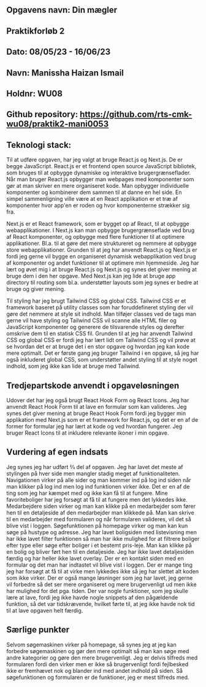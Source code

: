 
## Opgavens navn: Din mægler
## Praktikforløb 2
## Dato: 08/05/23 - 16/06/23
## Navn: Manissha Haizan Ismail
## Holdnr: WU08
## Github repository: https://github.com/rts-cmk-wu08/praktik2-mani0053


## Teknologi stack:

Til at udføre opgaven, har jeg valgt at bruge React.js og Next.js.  De er begge JavaScript. React.js er et frontend open source JavaScript bibliotek, som bruges til at opbygge dynamiske og interaktive brugergrænseflader. Når man bruger React.js opbygger man webpages med komponenter som gør at man skriver en mere organiseret kode. Man opbygger individuelle komponenter og kombinerer dem sammen til at danne en hel side. En simpel sammenligning ville være at en React applikation er et træ af komponenter hvor app'en er roden og hvor komponenterne strækker sig fra. 

Next.js er et React framework, som er bygget op af React, til at opbygge webapplikationer. I Next.js kan man opbygge brugergrænseflade ved brug af React komponenter, og opbygge med flere funktioner til at optimere applikationer. Bl.a. til at gøre det mere struktureret og nemmere at opbygge store webapplikationer. Grunden til at jeg har anvendt React.js og Next.js er fordi jeg gerne vil bygge en organiseret dynamisk webapplikation ved brug af komponenter og andet funktioner til at optimere min hjemmeside. Jeg har lært og øvet mig i at bruge React.js og Next.js og synes det giver mening at bruge dem i den her opgave. Med Next.js kan jeg lide at bruge app directory til routing som bl.a. understøtter layouts som jeg synes er bedre at bruge og giver mening.  

Til styling har jeg brugt Tailwind CSS og global CSS. Tailwind CSS er et framework baseret på utility classes som har foruddefineret styling der vil gøre det nemmere at style sit indhold. Man tilføjer classes ved de tags man gerne vil have styling og Tailwind CSS vil scanne alle HTML filer og JavaScript komponenter og generere de tilsvarende styles og derefter omskrive dem til en statisk CSS fil. Grunden til at jeg har anvendt Tailwind CSS og global CSS er fordi jeg har lært lidt om Tailwind CSS og vil prøve at se hvordan det er at bruge det i en stor opgave og hvordan jeg kan kode mere optimalt. Det er første gang jeg bruger Tailwind i en opgave, så jeg har også inkluderet global CSS, som understøtter andet styling til at style noget indhold, som jeg ikke kan lide at bruge med Tailwind.

## Tredjepartskode anvendt i opgaveløsningen

Udover det har jeg også brugt React Hook Form og React Icons. Jeg har anvendt React Hook Form til at lave en formular som kan valideres. Jeg synes det giver mening at bruge React Hook Form fordi jeg bygger min applikation med Next.js som er et framework for React.js, og det er en af de former for formular jeg har lært at kode og ved hvordan fungerer. Jeg bruger React Icons til at inkludere relevante ikoner i min opgave. 

## Vurdering af egen indsats

Jeg synes jeg har udført ⅔ del af opgaven. Jeg har lavet det meste af stylingen på hver side men mangler stadig meget af funktionaliteten. Navigationen virker på alle sider og man kommer ind på log ind siden når man klikker på log ind men log ind funktionen virker ikke. Det er en af de ting som jeg har kæmpet med og ikke kan få til at fungere. Mine favoriteboliger har jeg forsøgt at få til at fungere men det lykkedes ikke. Medarbejdere siden virker og man kan klikke på en medarbejder som fører hen til en detaljeside af den medarbejder man klikkede på. Man kan skrive til en medarbejder med formularen og når formularen valideres, vil det så blive vist i loggen. Søgefunktionen på homepage virker og man kan kun søge på hustype og adresse. Jeg har lavet boligsiden med listevisning men har ikke lavet filter funktionen så man har ikke mulighed for at filtrere boliger efter type eller søge efter boliger i et bestemt pris-leje. Man kan klikke på en bolig og bliver ført hen til en detaljeside. Jeg har ikke lavet detaljesiden færdig og har heller ikke lavet overlay. Der er en kontakt siden med en formular og det man har indtastet vil blive vist i loggen. Der er mange ting jeg har forsøgt at få til at virke men lykkedes ikke så jeg har slettet alt koden som ikke virker. Der er også mange løsninger som jeg har lavet, jeg gerne vil forbedre så det ser mere organiseret og mere brugervenligt ud men ikke har mulighed for det pga. tiden. Der var nogle funktioner, som jeg skulle lære at lave, fordi jeg ikke havde nogle snippets af den pågældende funktion, så det var tidskrævende, hvilket førte til, at jeg ikke havde nok tid til at lave opgaven helt færdig.

## Særlige punkter

Selvom søgemaskinen virker på homepage, så synes jeg at jeg kan forbedre søgemaskinen og gør den mere optimalt så man kan søge med andre kategorier og gøre den mere brugervenligt. Jeg er delvis tilfreds med formularen fordi den virker men er ikke så brugervenligt fordi fejlbesked ikke er fremhævet nok og blander ind med andet indhold på siden. Så søgefunktionen og formularen er de funktioner, jeg er mest tilfreds med.


